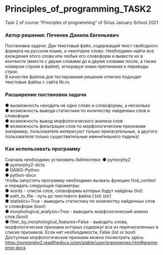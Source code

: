 # Principles_of_programming_TASK2
Task 2 of course "Principles of programming" of Sirius January School 2021

### Автор решения: Печенев Данила Евгеньевич  
Постановка задачи: Дан текстовый файл, содержащий текст свободного формата на русском языке, и некоторое слово. Необходимо найти все вхождения этого слова или любых его словоформ и вывести их в контексте (вместе с двумя словами до и двумя словами после, а также номером строки в файле), игнорируя знаки препинания и переводы строк.  
В качестве файлов для тестирования решения отлично подходят текстовые файлы с сайта lib.ru.  
### Расширение постановки задачи
● вызможность находить не одно слово и словоформы, а несколько  
● возможность вывода статистики по количеству найденных слов и словоформ  
● возможность вывод морфологического анализа слов  
● возможность фильтрации слов по морфологическим признакам (например, пользователя интересуют только прилагательные, а другого пользователя только существительные именительного падежа)  
### Как использовать программу
Сначала необходимо установить библиотеки: 
● pymorphy2  
● pymorphy2-dicts  
● DAWG-Python  
● python-docx  
Чтобы запустить программу необходимо вызвать функцию find_сontext и передать следующие параметры:  
● words - список слов, словоформы которых будут найдены (list)  
● path_to_file - путь до текстового файла (.txt) (str)  
● statistics=True - выводить статистику по количеству найденных слов и словоформ (bool)  
● morphological_analysis=True - выводить морфологический анализ слов (bool)  
● filter_by_morphological_features=False - выводить слова, морфологические признаки которых содержат все из перечиселенных в списке признаков. Если нет необходимости, False (list or bool)  
Доступные морфологические признаки можно посмотреть здесь:  
https://pymorphy2.readthedocs.io/en/stable/user/grammemes.html#grammeme-docs
